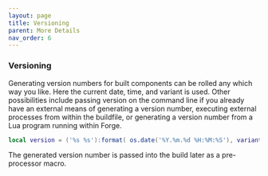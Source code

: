```yaml
---
layout: page
title: Versioning
parent: More Details
nav_order: 6
---
```


### Versioning

Generating version numbers for built components can be rolled any which way you like.  Here the current date, time, and variant is used.  Other possibilities include passing version on the command line if you already have an external means of generating a version number, executing external processes from within the buildfile, or generating a version number from a Lua program running within Forge.

~~~lua
local version = ('%s %s'):format( os.date('%Y.%m.%d %H:%M:%S'), variant or 'debug' );
~~~

The generated version number is passed into the build later as a pre-processor macro.
